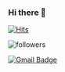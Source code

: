 ### Hi there 👋

<!--
**gkdud6717/gkdud6717** is a ✨ _special_ ✨ repository because its `README.md` (this file) appears on your GitHub profile.

Here are some ideas to get you started:

- 🔭 I’m currently working on ...
- 🌱 I’m currently learning ...
- 👯 I’m looking to collaborate on ...
- 🤔 I’m looking for help with ...
- 💬 Ask me about ...
- 📫 How to reach me: ...
- 😄 Pronouns: ...
- ⚡ Fun fact: ...
-->

[![Hits](https://hits.seeyoufarm.com/api/count/incr/badge.svg?url=https%3A%2F%2Fgithub.com%2Fgkdud6717&count_bg=%238E8C89&title_bg=%23C77C7C&icon=wechat.svg&icon_color=%23E7E7E7&title=hits&edge_flat=false)](https://hits.seeyoufarm.com)

![followers](https://img.shields.io/github/followers/gkdud6717?style=social)

 [![Gmail Badge](https://img.shields.io/badge/Gmail-d14836?style=flat-square&logo=Gmail&logoColor=white&link=mailto:gkdud9716@gmail.com)](mailto:gkdud9716@gmail.com)
	
